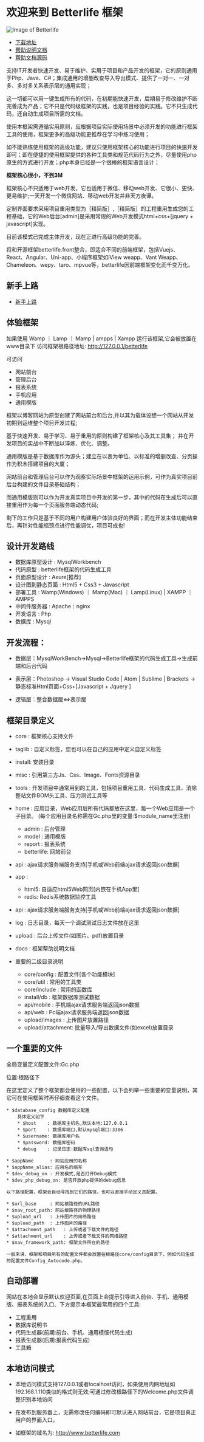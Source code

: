 
# 欢迎来到 Betterlife 框架

![Image of Betterlife](bb.png)

* [下载地址](https://github.com/skygreen2001/betterlife)
* [帮助说明文档](https://skygreen2001.github.io/betterlife.gitbook/)
* [帮助文档源码](https://github.com/skygreen2001/betterlife.gitbook)

支持IT开发者快速开发、易于维护、实用于项目和产品开发的框架，它的原则通用于Php、Java、C#；集成通用的增删改查导入导出模式、提供了一对一、一对多、多对多关系表示层的通用实现；

这一切都可以用一键生成所有的代码，在初期能快速开发，后期易于修改维护不断完善成为产品；它不只是代码级框架的实践，也是项目经验的实践。它不只生成代码，还自动生成项目所需的文档。

使用本框架需遵循实用原则，应根据项目实际使用场景中必须开发的功能进行框架工具的使用，框架更多的高级功能更推荐在学习中练习使用；

如不能熟练使用框架的高级功能，建议只使用框架核心的功能进行项目的快速开发即可；即在便捷的使用框架提供的各种工具类和规范代码行为之外，尽量使用php原生的方式进行开发；php本身已经是一个很棒的框架语言设计；

****框架核心很小，不到3M****

框架核心不只适用于web开发，它也适用于微信、移动web开发、它很小、更快、更易维护;一天开发一个微信网站、移动web开发并非天方夜谭。

定制界面要求采用项目重用类型为［精简版］,［精简版］的工程重用生成您的工程基础，它的Web后台[admin]是采用常规的Web开发模式html+css+[jquery + javascript]实现。

目前该模式已完成主体开发，现在正进行高级功能的完善。

将和开源框架betterlife.front整合，即适合不同的前端框架，包括Vuejs、React、Angular、Uni-app、小程序框架如iView weapp、Vant Weapp、Chameleon、wepy、taro、mpvue等，betterlife因前端框架变化而千变万化。

## 新手上路

- [新手上路](getting_started.md)

## 体验框架

如果使用 Wamp ｜ Lamp ｜ Mamp | ampps | Xampp 运行该框架,它会被放置在www目录下
访问框架根路径地址:
    http://127.0.0.1/betterlife

可访问
* 网站前台
* 管理后台
* 报表系统
* 手机应用
* 通用模版

框架以博客网站为原型创建了网站前台和后台,并以其为载体设想一个网站从开发初期到运维整个项目开发过程;

基于快速开发、易于学习、易于重用的原则构建了框架核心及其工具集；
并在开发项目的实战中不断加以淬炼、优化、调整。

通用模版是基于数据库作为源头；建立在以表为单位、以标准的增删改查、分页操作为积木搭建项目的大厦；

网站前台和管理后台可以作为观察实际场景中框架的运用示例，可作为真实项目前后台构建的文件目录基础结构；

而通用模版则可以作为开发真实项目中开发的第一步，其中的代码在生成后可以直接重用作为每一个页面服务端动态代码;

剩下的工作只是基于不同的用户构建用户体验良好的界面；而在开发主体功能结束后，再针对性能瓶颈点进行性能调优，项目可成也!

## 设计开发路线

* 数据库原型设计  : MysqlWorkbench
* 代码原型       : betterlife框架的代码生成工具
* 页面原型设计    : Axure[推荐]
* 设计图到静态页面 : Html5 + Css3 + Javascript
* 部署工具       : 
                  Wamp(Windows) ｜ Mamp(Mac) ｜ Lamp(Linux) | XAMPP ｜ AMPPS
* 中间件服务器    : Apache｜nginx
* 开发语言       : Php
* 数据库         : Mysql

## 开发流程：

* 数据层：MysqlWorkBench->Mysql->Betterlife框架的代码生成工具->生成前端和后台代码

* 表示层：Photoshop -> 
         Visual Studio Code | Atom | Sublime | Brackets 
         -> 静态标准Html页面+Css+[Javascript + Jquery ]

* 逻辑层：整合数据层<=>表示层

## 框架目录定义

  - core   : 框架核心支持文件
  - taglib : 自定义标签，您也可以在自己的应用中定义自定义标签
  - install: 安装目录
  - misc   : 引用第三方Js、Css、Image、Fonts资源目录
  - tools  : 开发项目中通常用到的工具，包括项目重用工具、代码生成工具、消除整站文件BOM头工具、压力测试工具等
  - home   : 应用目录，Web应用层所有代码都放在这里，每一个Web应用是一个子目录。
             (每个应用目录名称需在Gc.php里的变量:$module_name里注册)

    - admin     : 后台管理
    - model     : 通用模版
    - report    : 报表系统
    - betterlife: 网站前台
  - api    : ajax请求服务端服务支持[手机或Web前端ajax请求返回json数据]
  - app    :

    - html5: 自适应html5Web网页[内嵌在手机App里]
    - redis: Redis系统数据监控工具
  - api    : ajax请求服务端服务支持[手机或Web前端ajax请求返回json数据]
  - log    : 日志目录，每天一个调试测试日志文件放在这里
  - upload : 后台上传文件(如图片、pdf)放置目录
  - docs   : 框架帮助说明文档

  - 重要的二级目录说明

    - core/config      : 配置文件[各个功能模块]
    - core/util        : 常用的工具类
    - core/include     : 常用的函数库
    - install/db       : 框架数据库测试数据
    - api/mobile       : 手机端ajax请求服务端返回json数据
    - api/web          : Pc端ajax请求服务端返回json数据
    - upload/images    : 上传图片放置路径
    - upload/attachment: 批量导入/导出数据文件(如excel)放置目录

## 一个重要的文件

全局变量定义配置文件:Gc.php

位置:根路径下

在这里定义了整个框架都会使用的一些配置，以下会列举一些重要的变量说明，其它可在使用框架时再仔细查看这个文件。

    * $database_config 数据库定义配置
        具体定义如下
        * $host    : 数据库主机名,默认本地:127.0.0.1
        * $port    : 数据库端口,默认mysql端口:3306
        * $username: 数据库用户名
        * $password: 数据库密码
        * debug    : 记录日志:数据库sql查询语句

    * $appName      : 网站应用的名称
    * $appName_alias: 应用名的缩写
    * $dev_debug_on : 开发模式,是否打开Debug模式
    * $dev_php_debug_on: 是否开放php提供的debug信息

    以下路径配置，框架会自动寻找到它们的路径，也可以直接手动定义其配置。

    * $url_base     : 网站根路径的URL路径
    * $nav_root_path: 网站根路径的物理路径
    * $upload_url   : 上传图片的网络路径
    * $upload_path  : 上传图片的路径
    * $attachment_path   : 上传或者下载文件的路径
    * $attachment_url    : 上传或者下载文件的网络路径
    * $nav_framework_path: 框架文件所在的路径

    一般来讲，框架和项目所有的配置文件都会放置在根路径core/config目录下，例如代码生成的配置文件Config_Autocode.php。

## 自动部署

网站在本地会显示默认欢迎页面,在页面上会提示引导进入前台、手机、通用模版、报表系统的入口、下方提示本框架最常用的四个工具:

* 工程重用
* 数据库说明书
* 代码生成器(前期:前台、手机、通用模版代码生成)
* 报表生成器(后期:报表代码生成)
* 工具箱

## 本地访问模式

- 本地访问模式支持127.0.0.1或者localhost访问，如果使用内网地址如192.168.1.110类似的格式则无效;可通过修改根路径下的Welcome.php文件调整识别本地访问

- 在发布到服务器上，无需修改任何编码即可默认进入网站前台，它是项目真正用户的界面入口。

- 如框架的域名为: http://www.betterlife.com
